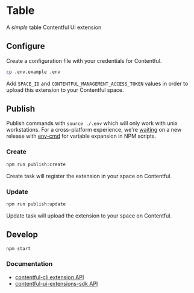 # Table

A _simple_ table Contentful UI extension

## Configure

Create a configuration file with your credentials for Contentful.

```sh
cp .env.example .env
```

Add `SPACE_ID` and `CONTENTFUL_MANAGEMENT_ACCESS_TOKEN` values in order to upload this extension to your Contentful space.

## Publish

Publish commands with `source ./.env` which will only work with unix workstations. For a cross-platform experience, we're [waiting](https://github.com/toddbluhm/env-cmd/issues/112) on a new release with [env-cmd](https://www.npmjs.com/package/env-cmd) for variable expansion in NPM scripts.

### Create

```sh
npm run publish:create
```

Create task will register the extension in your space on Contentful.

### Update

```sh
npm run publish:update
```

Update task will upload the extension to your space on Contentful.

## Develop

```sh
npm start
```

### Documentation

- [contentful-cli extension API](https://github.com/contentful/contentful-cli/tree/master/docs/extension)
- [contentful-ui-extensions-sdk API](https://github.com/contentful/ui-extensions-sdk)
